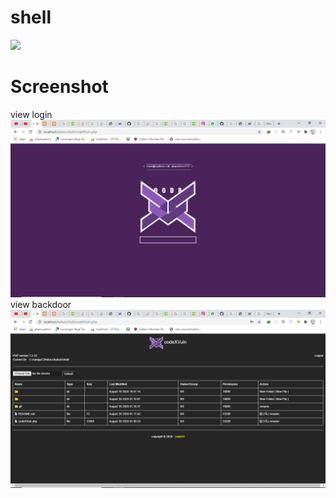 # shell
![](https://codexv.id/front/img/brand/logo-xv.png)

# Screenshot
view login
![](https://github.com/irunwazed/shell/blob/master/Screenshot%20(185).png?raw=true)
view backdoor
![](https://github.com/irunwazed/shell/blob/master/Screenshot%20(186).png?raw=true)